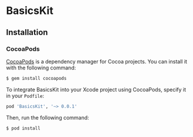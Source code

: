 # BasicsKit

## Installation

### CocoaPods

[CocoaPods](http://cocoapods.org) is a dependency manager for Cocoa projects. You can install it with the following command:

```bash
$ gem install cocoapods
```

To integrate BasicsKit into your Xcode project using CocoaPods, specify it in your `Podfile`:

```ruby
pod 'BasicsKit', '~> 0.0.1'
```

Then, run the following command:

```bash
$ pod install
```
